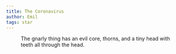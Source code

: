 ```yaml
---
title: The Coronavirus
author: Emil
tags: star
---
```

<figure class="md:bleed-right md:split-2-1">
<img src="/img/emil-drawing/IMG_0729.jpg" alt="">
<figcaption>The gnarly thing has an evil core, thorns, and a tiny head with teeth all through the head.</figcaption>
</figure>

